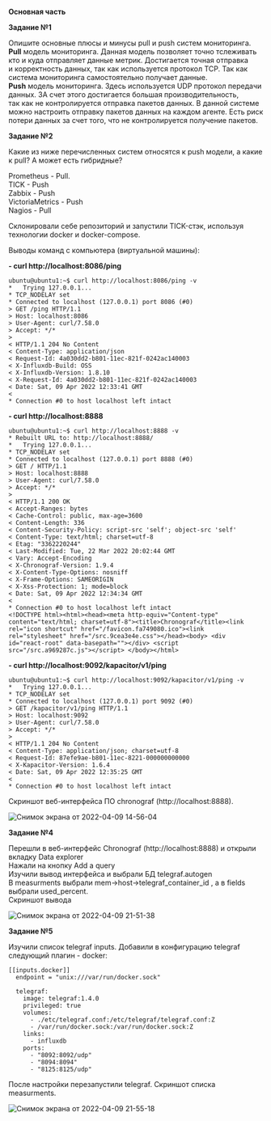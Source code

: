 **Основная часть**     
    
    
**Задание №1**    
   
Опишите основные плюсы и минусы pull и push систем мониторинга.   
**Pull** модель мониторинга. Данная модель позволяет точно тслеживать кто и куда отправляет данные метрик. Достигается точная отправка   
и корректность данных, так как используется протокол TCP. Так как система мониторинга самостоятельно получает данные.   
**Push** модель мониторинга. Здесь используется UDP протокол передачи данных. ЗА счет этого достигается большая производительность,    
так как не контролируется отправка пакетов данных. В данной системе можно настроить отправку пакетов данных на каждом агенте. Есть риск потери данных за счет того, что не контролируется получение пакетов.    
    
**Задание №2**    
   
Какие из ниже перечисленных систем относятся к push модели, а какие к pull? А может есть гибридные?   

Prometheus - Pull.   
TICK - Push   
Zabbix - Push   
VictoriaMetrics - Push   
Nagios - Pull   

Склонировали себе репозиторий и запустили TICK-стэк, используя технологии docker и docker-compose.

Выводы команд с компьютера (виртуальной машины):    

**- curl http://localhost:8086/ping**    
```
ubuntu@ubuntu1:~$ curl http://localhost:8086/ping -v
*   Trying 127.0.0.1...
* TCP_NODELAY set
* Connected to localhost (127.0.0.1) port 8086 (#0)
> GET /ping HTTP/1.1
> Host: localhost:8086
> User-Agent: curl/7.58.0
> Accept: */*
> 
< HTTP/1.1 204 No Content
< Content-Type: application/json
< Request-Id: 4a030dd2-b801-11ec-821f-0242ac140003
< X-Influxdb-Build: OSS
< X-Influxdb-Version: 1.8.10
< X-Request-Id: 4a030dd2-b801-11ec-821f-0242ac140003
< Date: Sat, 09 Apr 2022 12:33:41 GMT
< 
* Connection #0 to host localhost left intact
```
    
**- curl http://localhost:8888**   
```
ubuntu@ubuntu1:~$ curl http://localhost:8888 -v
* Rebuilt URL to: http://localhost:8888/
*   Trying 127.0.0.1...
* TCP_NODELAY set
* Connected to localhost (127.0.0.1) port 8888 (#0)
> GET / HTTP/1.1
> Host: localhost:8888
> User-Agent: curl/7.58.0
> Accept: */*
> 
< HTTP/1.1 200 OK
< Accept-Ranges: bytes
< Cache-Control: public, max-age=3600
< Content-Length: 336
< Content-Security-Policy: script-src 'self'; object-src 'self'
< Content-Type: text/html; charset=utf-8
< Etag: "3362220244"
< Last-Modified: Tue, 22 Mar 2022 20:02:44 GMT
< Vary: Accept-Encoding
< X-Chronograf-Version: 1.9.4
< X-Content-Type-Options: nosniff
< X-Frame-Options: SAMEORIGIN
< X-Xss-Protection: 1; mode=block
< Date: Sat, 09 Apr 2022 12:34:34 GMT
< 
* Connection #0 to host localhost left intact
<!DOCTYPE html><html><head><meta http-equiv="Content-type" content="text/html; charset=utf-8"><title>Chronograf</title><link rel="icon shortcut" href="/favicon.fa749080.ico"><link rel="stylesheet" href="/src.9cea3e4e.css"></head><body> <div id="react-root" data-basepath=""></div> <script src="/src.a969287c.js"></script> </body></html>
```
    
    
**- curl http://localhost:9092/kapacitor/v1/ping**   
```
ubuntu@ubuntu1:~$ curl http://localhost:9092/kapacitor/v1/ping -v
*   Trying 127.0.0.1...
* TCP_NODELAY set
* Connected to localhost (127.0.0.1) port 9092 (#0)
> GET /kapacitor/v1/ping HTTP/1.1
> Host: localhost:9092
> User-Agent: curl/7.58.0
> Accept: */*
> 
< HTTP/1.1 204 No Content
< Content-Type: application/json; charset=utf-8
< Request-Id: 87efe9ae-b801-11ec-8221-000000000000
< X-Kapacitor-Version: 1.6.4
< Date: Sat, 09 Apr 2022 12:35:25 GMT
< 
* Connection #0 to host localhost left intact
```
    
    
Cкриншот веб-интерфейса ПО chronograf (http://localhost:8888).   
    
![Снимок экрана от 2022-04-09 14-56-04](https://user-images.githubusercontent.com/87299405/162574410-ab80fd14-578f-438d-a638-eb90457b460d.png)    

**Задание №4**   
    
Перешли в веб-интерфейс Chronograf (http://localhost:8888) и открыли вкладку Data explorer    
Нажали на кнопку Add a query    
Изучили вывод интерфейса и выбрали БД telegraf.autogen   
В measurments выбрали mem->host->telegraf_container_id , а в fields выбрали used_percent.    
Скриншот вывода    
   
![Снимок экрана от 2022-04-09 21-51-38](https://user-images.githubusercontent.com/87299405/162585768-eb5df8ff-a008-44b6-8823-1a787ec04c44.png)   
  
**Задание №5**   
    
Изучили список telegraf inputs. Добавили в конфигурацию telegraf следующий плагин - docker:
```
[[inputs.docker]]    
  endpoint = "unix:///var/run/docker.sock"
```   
```    
  telegraf:
    image: telegraf:1.4.0
    privileged: true
    volumes:
      - ./etc/telegraf.conf:/etc/telegraf/telegraf.conf:Z
      - /var/run/docker.sock:/var/run/docker.sock:Z
    links:
      - influxdb
    ports:
      - "8092:8092/udp"
      - "8094:8094"
      - "8125:8125/udp"   
 ```
     
После настройки перезапустили telegraf. Скриншот списка measurments.    

![Снимок экрана от 2022-04-09 21-55-18](https://user-images.githubusercontent.com/87299405/162585953-9a8137c6-f977-475f-984e-2b0b318ffb2d.png)

